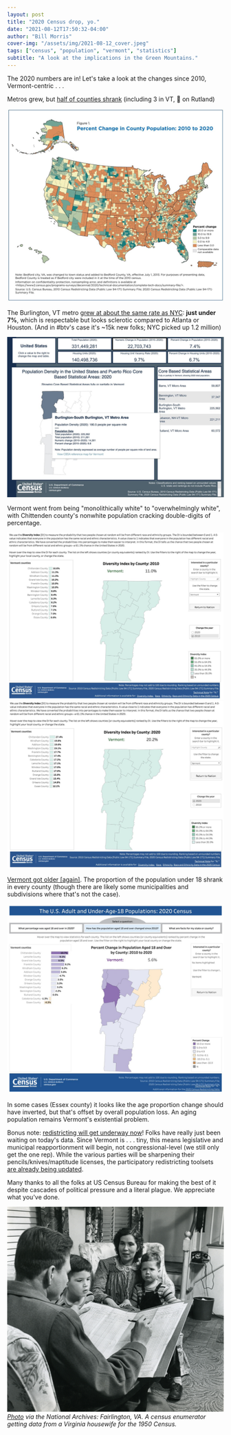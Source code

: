 ```yaml
---
layout: post
title: "2020 Census drop, yo."
date: "2021-08-12T17:50:32-04:00"
author: "Bill Morris"
cover-img: "/assets/img/2021-08-12_cover.jpeg"
tags: ["census", "population", "vermont", "statistics"]
subtitle: "A look at the implications in the Green Mountains."
---
```


The 2020 numbers are in! Let's take a look at the changes since 2010, Vermont-centric . . .

Metros grew, but [half of counties shrank](https://www.census.gov/library/stories/2021/08/more-than-half-of-united-states-counties-were-smaller-in-2020-than-in-2010.html) (including 3 in VT, 👀 on Rutland) 

![1](/shoals/assets/img/2021-08-12_1.jpg)

The Burlington, VT metro [grew at about the same rate as NYC](https://www.census.gov/library/visualizations/interactive/2020-population-and-housing-state-data.html): __just under 7%__, which is respectable but looks sclerotic compared to Atlanta or Houston. (And in #btv's case it's ~15k new folks; NYC picked up 1.2 million)

![2](/shoals/assets/img/2021-08-12_2.jpg)

Vermont went from being "monolithically white" to "overwhelmingly white", with Chittenden county's nonwhite population cracking double-digits of percentage. 

![3a](/shoals/assets/img/2021-08-12_3a.jpg)
![3b](/shoals/assets/img/2021-08-12_3b.jpg)

[Vermont got older [again]](https://www.census.gov/library/visualizations/interactive/adult-and-under-the-age-of-18-populations-2020-census.html). The proportion of the population under 18 shrank in every county (though there are likely some municipalities and subdivisions where that's not the case).

![4](/shoals/assets/img/2021-08-12_4.jpg)

In some cases (Essex county) it looks like the age proportion change should have inverted, but that's offset by overall population loss. An aging population remains Vermont's existential problem.

Bonus note: [redistricting will get underway now](https://www.census.gov/programs-surveys/decennial-census/about/rdo/summary-files.html)! Folks have really just been waiting on today's data. Since Vermont is . . . tiny, this means legislative and municipal reapportionment will begin, not congressional-level (we still only get the one rep). While the various parties will be sharpening their pencils/knives/maptitude licenses, the participatory redistricting toolsets [are already being updated](https://twitter.com/DistrictBuilder/status/1425804697210863620).

Many thanks to all the folks at US Census Bureau for making the best of it despite cascades of political pressure and a literal plague. We appreciate what you've done.

![1](/shoals/assets/img/2021-08-12_cover.jpeg)
_[Photo](https://catalog.archives.gov/id/207899869) via the National Archives: Fairlington, VA. A census enumerator getting data from a Virginia housewife for the 1950 Census._









